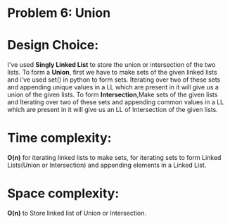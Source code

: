 # Problem 6: Union
# Design Choice:
I've used **Singly Linked List** to store the union or intersection of the two lists. To form a **Union**, first we have to make sets of the given linked lists and i've used set() in python to form sets. Iterating over two of these sets and appending unique values in a LL which are present in it will give us a union of the given lists. To form **Intersection**,Make sets of the given lists and Iterating over two of these sets and appending common values in a LL which are present in it will give us an LL of Intersection of the given lists.


# Time complexity:
**O(n)** for iterating linked lists to make sets, for iterating sets to form Linked Lists(Union or Intersection) and appending elements in a Linked List.
# Space complexity:
**O(n)** to Store linked list of Union or Intersection.